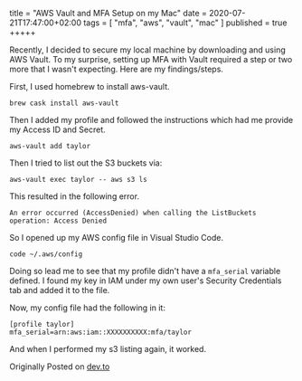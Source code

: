 title = "AWS Vault and MFA Setup on my Mac"
date = 2020-07-21T17:47:00+02:00
tags = [
    "mfa",
    "aws",
    "vault",
    "mac"
]
published = true
+++++

Recently, I decided to secure my local machine by downloading and using AWS Vault. To my surprise, setting up MFA with Vault required a step or two more that I wasn't expecting. Here are my findings/steps. 

First, I used homebrew to install aws-vault.

```
brew cask install aws-vault
```

Then I added my profile and followed the instructions which had me provide my Access ID and Secret.

```
aws-vault add taylor
```

Then I tried to list out the S3 buckets via:

```
aws-vault exec taylor -- aws s3 ls
```

This resulted in the following error.

```
An error occurred (AccessDenied) when calling the ListBuckets operation: Access Denied
```

So I opened up my AWS config file in Visual Studio Code.

```
code ~/.aws/config
```

Doing so lead me to see that my profile didn't have a `mfa_serial` variable defined. I found my key in IAM under my own user's Security Credentials tab and added it to the file.

Now, my config file had the following in it: 
```
[profile taylor]
mfa_serial=arn:aws:iam::XXXXXXXXXX:mfa/taylor
```

And when I performed my s3 listing again, it worked.

Originally Posted on [dev.to](https://dev.to/mrbrazel/aws-vault-and-mfa-setup-on-my-mac-37dk)
